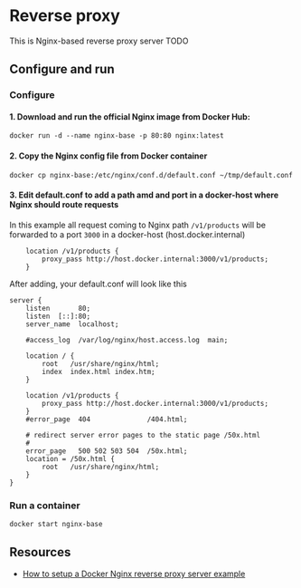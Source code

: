 # Reverse proxy
This is Nginx-based reverse proxy server
TODO

## Configure and run
### Configure
#### 1. Download and run the official Nginx image from Docker Hub:
```
docker run -d --name nginx-base -p 80:80 nginx:latest
```
#### 2. Copy the Nginx config file from Docker container
```
docker cp nginx-base:/etc/nginx/conf.d/default.conf ~/tmp/default.conf
```

#### 3. Edit default.conf to add a path amd and port in a docker-host where Nginx should route requests
In this example all request coming to Nginx path `/v1/products` will be forwarded to a port `3000` in a docker-host (host.docker.internal)
```
    location /v1/products {
        proxy_pass http://host.docker.internal:3000/v1/products;
    }
```
After adding, your default.conf will look like this
```
server {
    listen       80;
    listen  [::]:80;
    server_name  localhost;

    #access_log  /var/log/nginx/host.access.log  main;

    location / {
        root   /usr/share/nginx/html;
        index  index.html index.htm;
    }

    location /v1/products {
        proxy_pass http://host.docker.internal:3000/v1/products;
    }
    #error_page  404              /404.html;

    # redirect server error pages to the static page /50x.html
    #
    error_page   500 502 503 504  /50x.html;
    location = /50x.html {
        root   /usr/share/nginx/html;
    }
}
```


### Run a container
```
docker start nginx-base
```
## Resources
* [How to setup a Docker Nginx reverse proxy server example](https://www.theserverside.com/blog/Coffee-Talk-Java-News-Stories-and-Opinions/Docker-Nginx-reverse-proxy-setup-example)

